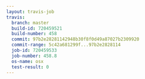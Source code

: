 ```yaml
---
layout: travis-job
travis:
  branch: master
  build-id: 720459521
  build-number: 458
  commit: 97b2e28281142948b30f8f0d49a87027b2309920
  commit-range: 5c42a681299f...97b2e2828114
  job-id: 720459533
  job-number: 458.8
  os-name: osx
  test-result: 0
---
```


